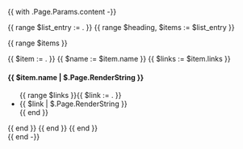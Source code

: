 {{ with .Page.Params.content -}}
<div class="row">
{{ range $list_entry := . }}
{{ range $heading, $items := $list_entry }}

{{ range $items }}
<div class="col-sm col-md-6 mb-4">
  <div class="h-100 card shadow" href="#">
    <div class="card-body">
  {{ $item := . }}
  {{ $name := $item.name }}
  {{ $links := $item.links }}
  <h4 class="card-title">
    {{ $item.name | $.Page.RenderString }}
  </h4>
    <ul>{{ range $links }}{{ $link := . }}<li>{{ $link | $.Page.RenderString }}</li>{{ end }}</ul>
    </div>
  </div>
</div>
{{ end }}
{{ end }}
{{ end }}
</div>
{{ end -}}